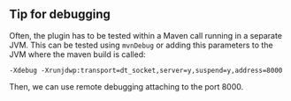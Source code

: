 ## Tip for debugging

Often, the plugin has to be tested within a Maven call running in a separate JVM. This can be tested using `mvnDebug`
or adding this parameters to the JVM where the maven build is called:
 
    -Xdebug -Xrunjdwp:transport=dt_socket,server=y,suspend=y,address=8000
    
Then, we can use remote debugging attaching to the port 8000.